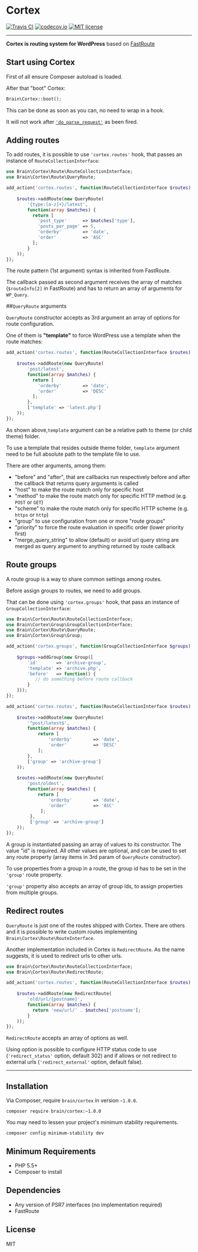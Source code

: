 Cortex
======

[![Travis CI](https://img.shields.io/travis/Brain-WP/Cortex.svg?branch=refactoring-fastroute&style=flat-square)](https://travis-ci.org/Brain-WP/Cortex)
[![codecov.io](https://img.shields.io/codecov/c/github/Brain-WP/Cortex.svg?style=flat-square&branch=refactoring-fastroute)](https://codecov.io/github/Brain-WP/Cortex?branch=refactoring-fastroute)
[![MIT license](https://img.shields.io/packagist/l/brain/cortex.svg?style=flat-square)](http://opensource.org/licenses/MIT)

------

**Cortex is routing system for WordPress** based on [FastRoute](https://github.com/nikic/FastRoute)

## Start using Cortex

First of all ensure Composer autoload is loaded.

After that "boot" Cortex:

```php
Brain\Cortex::boot();
```

This can be done as soon as you can, no need to wrap in a hook.

It will not work after [`'do_parse_request'`](https://developer.wordpress.org/reference/hooks/do_parse_request/)
as been fired.

## Adding routes

To add routes, it is possible to use `'cortex.routes'` hook, that passes an instance of
`RouteCollectionInterface`:

```php
use Brain\Cortex\Route\RouteCollectionInterface;
use Brain\Cortex\Route\QueryRoute;

add_action('cortex.routes', function(RouteCollectionInterface $routes) {
	
	$routes->addRoute(new QueryRoute(
		'{type:[a-z]+}/latest',
		function(array $matches) {
		  return [
		    'post_type'      => $matches['type'],
		    'posts_per_page' => 5,
		    'orderby'        => 'date',
		    'order'          => 'ASC'
		  ];
		}
	));
});
```

The route pattern (1st argument) syntax is inherited from FastRoute.

The callback passed as second argument receives the array of matches (`$routeInfo[2]` in FastRoute)
and has to return an array of arguments for `WP_Query`.


##`QueryRoute` arguments

`QueryRoute` constructor accepts as 3rd argument an array of options for
route configuration.

One of them is **"template"** to force WordPress use a template when the route matches:

```php
add_action('cortex.routes', function(RouteCollectionInterface $routes) {
	
	$routes->addRoute(new QueryRoute(
		'post/latest',
		function(array $matches) {
		  return [
		    'orderby'        => 'date',
		    'order'          => 'DESC'
		  ];
		},
		['template' => 'latest.php']
	));
});
```

As shown above,`template` argument can be a relative path to theme (or child theme) folder.

To use a template that resides outside theme folder, `template` argument need to be full absolute path
to the template file to use.


There are other arguments, among them:

 - "before" and "after", that are callbacks run respectively before and after the
   callback that returns query arguments is called
 - "host" to make the route match only for specific host
 - "method" to make the route match only for specific HTTP method (e.g. `POST` or `GET`)
 - "scheme" to make the route match only for specific HTTP scheme (e.g. `https` or `http`)
 - "group" to use configuration from one or more "route groups"
 - "priority" to force the route evaluation in specific order (lower priority first)
 - "merge_query_string" to allow (default) or avoid url query string are merged as
   query argument to anything returned by route callback
   
## Route groups

A route group is a way to share common settings among routes.

Before assign groups to routes, we need to add groups.

That can be done using `'cortex.groups'` hook, that pass an instance of `GroupCollectionInterface`:

```php
use Brain\Cortex\Route\RouteCollectionInterface;
use Brain\Cortex\Group\GroupCollectionInterface;
use Brain\Cortex\Route\QueryRoute;
use Brain\Cortex\Group\Group;

add_action('cortex.groups', function(GroupCollectionInterface $groups) {
	
	$groups->addGroup(new Group([
	    'id'       => 'archive-group',
	    'template' => 'archive.php',
	    'before'   => function() {
	       // do something before route callback
	    }
	]));
});

add_action('cortex.routes', function(RouteCollectionInterface $routes) {
	
	$routes->addRoute(new QueryRoute(
	    '^post/latest$',
	    function(array $matches) {
	        return [
	            'orderby'        => 'date',
	            'order'          => 'DESC'
	        ];
	    },
	    ['group' => 'archive-group']
	));
	
	$routes->addRoute(new QueryRoute(
	    'post/oldest',
	    function(array $matches) {
	        return [
	            'orderby'        => 'date',
	            'order'          => 'ASC'
	         ];
	     },
	     ['group' => 'archive-group']
	));
});
```

A group is instantiated passing an array of values to its constructor.
The value "id" is required. All other values are optional, and can be used to set
any route property (array items in 3rd param of `QueryRoute` constructor).

To use properties from a group in a route, the group id has to be set in the `'group'` 
route property.

`'group'` property also accepts an array of group ids, to assign properties
from multiple groups.


## Redirect routes

`QueryRoute` is just one of the routes shipped with Cortex.
There are others and it is possible to write custom routes implementing `Brain\Cortex\Route\RouteInterface`.

Another implementation included in Cortex is `RedirectRoute`. As the name suggests,
it is used to redirect urls to other urls.

```php
use Brain\Cortex\Route\RouteCollectionInterface;
use Brain\Cortex\Route\RedirectRoute;

add_action('cortex.routes', function(RouteCollectionInterface $routes) {
	
	$routes->addRoute(new RedirectRoute(
		'old/url/{postname}',
		function(array $matches) {
		  return 'new/url/' . $matches['postname'];
		}
	));
});
```

`RedirectRoute` accepts an array of options as well.

Using option is possible to configure HTTP status code to use (`'redirect_status'` option, default 302)
and if allows or not redirect to external urls (`'redirect_external'` option, default false).


----------


## Installation

Via Composer, require `brain/cortex` in version `~1.0.0`.

`composer require brain/cortex:~1.0.0`

You may need to lessen your project's minimum stability requirements.

`composer config minimum-stability dev`

## Minimum Requirements

- PHP 5.5+
- Composer to install

## Dependencies

- Any version of PSR7 interfaces (no implementation required)
- FastRoute

## License

MIT
